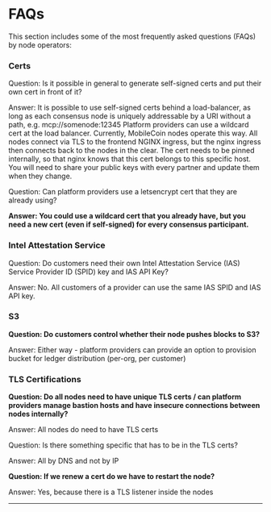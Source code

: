# FAQs

This section includes some of the most frequently asked questions (FAQs) by node operators:

### **Certs**

Question: Is it possible in general to generate self-signed certs and put their own cert in front of it?

Answer: It is possible to use self-signed certs behind a load-balancer, as long as each consensus node is uniquely addressable by a URI without a path, e.g. mcp://somenode:12345 Platform providers can use a wildcard cert at the load balancer. Currently, MobileCoin nodes operate this way. All nodes connect via TLS to the frontend NGINX ingress, but the nginx ingress then connects back to the nodes in the clear. The cert needs to be pinned internally, so that nginx knows that this cert belongs to this specific host. You will need to share your public keys with every partner and update them when they change.



Question: Can platform providers use a letsencrypt cert that they are already using?

**Answer: You could use a wildcard cert that you already have, but you need a new cert (even if self-signed) for every consensus participant.**

### Intel Attestation Service

Question: Do customers need their own Intel Attestation Service (IAS) Service Provider ID (SPID) key and IAS API Key?

Answer: No. All customers of a provider can use the same IAS SPID and IAS API key.

### **S3**

**Question: Do customers control whether their node pushes blocks to S3?**

Answer: Either way - platform providers can provide an option to provision bucket for ledger distribution (per-org, per customer)

### **TLS Certifications**

**Question: Do all nodes need to have unique TLS certs / can platform providers manage bastion hosts and have insecure connections between nodes internally?**

Answer: All nodes do need to have TLS certs

Question: Is there something specific that has to be in the TLS certs?

Answer: All by DNS and not by IP

**Question: If we renew a cert do we have to restart the node?**

Answer: Yes, because there is a TLS listener inside the nodes

****
